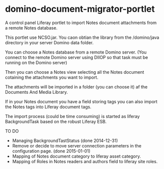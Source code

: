 domino-document-migrator-portlet
================================

A control panel Liferay portlet to import Notes document attachments from a remote Notes database.

This portlet use NCSO.jar. You caon obtian the library from the /domino/java directory in your server Domino data folder.

You can choose a Notes database from a remote Domino server. 
(You connect to the remote Domino server using DIIOP so that task must be running on the Domino server)

Then you can choose a Notes view selecting all the Notes document cotaining the attachments you want to import.

The attachments will be imported in a folder (you can choose it) af the Documents And Media Library.

If in your Notes document you have a field storing tags you can also import the Notes tags into Liferay document tags.

The import process (could be time consuming) is started as liferay BackgroundTask based on the robust Liferay ESB.

TO DO
- Managing BackgroundTastStatus (done 2014-12-31)
- Remove or decide to move server connection parameters in the configuration page. (done 2015-01-01)
- Mapping of Notes document category to liferay asset category.
- Mapping of Roles in Notes readers and authors field to liferay site roles.
